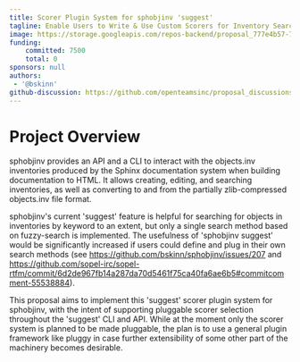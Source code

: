 ```yaml
---
title: Scorer Plugin System for sphobjinv 'suggest'
tagline: Enable Users to Write & Use Custom Scorers for Inventory Searches
image: https://storage.googleapis.com/repos-backend/proposal_777e4b57-73fe-41c4-b5ca-10fc86eca4a2.png
funding:
    committed: 7500
    total: 0
sponsors: null
authors: 
 - '@bskinn'
github-discussion: https://github.com/openteamsinc/proposal_discussions/discussions/149
---
```


# Project Overview

sphobjinv provides an API and a CLI to interact with the objects.inv inventories produced by the Sphinx documentation system when building documentation to HTML. It allows creating, editing, and searching inventories, as well as converting to and from the partially zlib-compressed objects.inv file format.

sphobjinv's current 'suggest' feature is helpful for searching for objects in inventories by keyword to an extent, but only a single search method based on fuzzy-search is implemented. The usefulness of 'sphobjinv suggest' would be significantly increased if users could define and plug in their own search methods (see https://github.com/bskinn/sphobjinv/issues/207 and https://github.com/sopel-irc/sopel-rtfm/commit/6d2de967fb14a287da70d5461f75ca40fa6ae6b5#commitcomment-55538884).

This proposal aims to implement this 'suggest' scorer plugin system for sphobjinv, with the intent of supporting pluggable scorer selection throughout the 'suggest' CLI and API. While at the moment only the scorer system is planned to be made pluggable, the plan is to use a general plugin framework like pluggy in case further extensibility of some other part of the machinery becomes desirable.